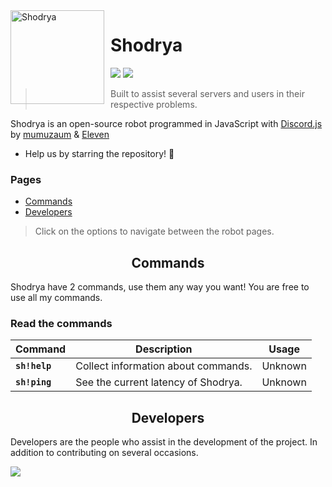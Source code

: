 <img width="150" height="150" align="left" style="float: left; margin: 0 10px 0 0;" alt="Shodrya" src="https://i.imgur.com/gBVk9oh.png">  
 
# Shodrya 

[![](https://img.shields.io/discord/676862832989569074?label=official%20server&logo=discord&logoColor=white)](https://discord.gg/s8Kwp2J)
[![](https://img.shields.io/badge/discord.js-v12.0.0--dev-blue.svg?logo=npm)](https://github.com/discordjs)

> Built to assist several servers and users in their respective problems.

 Shodrya is an open-source robot programmed in JavaScript with [Discord.js](http://discord.js.org) by [mumuzaum](http://github.com/mumuzaum) & [Eleven](https://github.com/fagnersales)
 - Help us by starring the repository! 🌟
 
### Pages

- [Commands](#commands)
- [Developers](#developers)

> Click on the options to navigate between the robot pages.

<h2 align="center">Commands</h2>

Shodrya have 2 commands, use them any way you want! You are free to use all my commands. 

### Read the commands

Command|Description|Usage
-|-|-
**`sh!help`**|Collect information about commands.|Unknown
**`sh!ping`**|See the current latency of Shodrya.|Unknown

<h2 align="center">Developers</h2>

Developers are the people who assist in the development of the project. In addition to contributing on several occasions. 

<a href="https://twitter.com/mumuzaum" target="_blank"><img src="https://i.imgur.com/ntLyVpK.png"></a>
